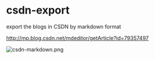 # csdn-export
export the blogs in CSDN by markdown format

http://mp.blog.csdn.net/mdeditor/getArticle?id=79357497

![csdn-markdown.png](http://ozfo4jjxb.bkt.clouddn.com/csdn-markdown.png)
